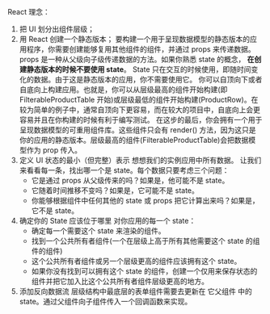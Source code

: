 React 理念：

1. 把 UI 划分出组件层级；
2. 用 React 创建一个静态版本；
   要构建一个用于呈现数据模型的静态版本的应用程序，你需要创建能够复用其他组件的组件，并通过 props 来传递数据。
   props 是一种从父级向子级传递数据的方法。如果你熟悉 state 的概念， **在创建静态版本的时候不要使用 state**。
   State 只在交互的时候使用，即随时间变化的数据。由于这是静态版本的应用，你不需要使用它。
   你可以自顶向下或者自底向上构建应用。也就是，你可以从层级最高的组件开始构建(即 FilterableProductTable 开始)或层级最低的组件开始构建(ProductRow)。在较为简单的例子中，通常自顶向下更容易，而在较大的项目中，自底向上会更容易并且在你构建的时候有利于编写测试。
   在这步的最后，你会拥有一个用于呈现数据模型的可重用组件库。这些组件只会有 render() 方法，因为这只是你的应用的静态版本。层级最高的组件(FilterableProductTable)会把数据模型作为 prop 传入。
3. 定义 UI 状态的最小（但完整）表示
   想想我们的实例应用中所有数据。
   让我们来看看每一条，找出哪一个是 state。每个数据只要考虑三个问题：
   - 它是通过 props 从父级传来的吗？如果是，他可能不是 state。
   - 它随着时间推移不变吗？如果是，它可能不是 state。
   - 你能够根据组件中任何其他的 state 或 props 把它计算出来吗？如果是，它不是 state。
4. 确定你的 State 应该位于哪里
   对你应用的每一个 state：
   - 确定每一个需要这个 state 来渲染的组件。
   - 找到一个公共所有者组件(一个在层级上高于所有其他需要这个 state 的组件的组件)
   - 这个公共所有者组件或另一个层级更高的组件应该拥有这个 state。
   - 如果你没有找到可以拥有这个 state 的组件，创建一个仅用来保存状态的组件并把它加入比这个公共所有者组件层级更高的地方。
5. 添加反向数据流
   层级结构中最底层的表单组件需要去更新在 它父组件 中的 state。通过父组件向子组件传入一个回调函数来实现。
